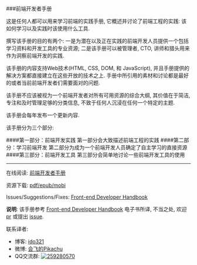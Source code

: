 ###前端开发者手册

这是任何人都可以用来学习前端的实践手册, 它概述并讨论了前端工程的实践: 该如何学习以及实践时该使用什么工具.

撰写该手册的目的有两个: 一是为潜在以及正在实践的前端开发人员提供一个包括学习资料和开发工具的专业资源; 二是该手册可以被管理者, CTO, 讲师和猎头用来作为洞察前端开发的实践.

该手册的内容支持Web技术(HTML, CSS, DOM, 和 JavaScript), 并且手册提供的解决方案都直接建立在这些开放的技术之上. 手册中所引用的素材和讨论都是最好的或者当前前端开发者们需要面对的问题.

该手册不应该被视为一个前端开发者对所有可用资源的综合大纲, 其价值在于简洁, 专注和及时管理足够的分类信息, 不致于任何人沉浸在任何一个特定的主题.

该手册会每年发布一个更新内容.

该手册分为三个部分:

####第一部分：前端开发实践
第一部分会大致描述前端工程的实践
####第二部分：学习前端开发
第二部分为成为一个前端开发人员确定了自主学习的直接资源
####第三部分：前端开发工具
第三部分会简单地讨论一些前端开发工具的使用

---

在线阅读: [前端开发者手册](https://dwqs.gitbooks.io/frontenddevhandbook/content/)

资源下载: [pdf/epub/mobi](https://www.gitbook.com/book/dwqs/frontenddevhandbook/details) 

Issues/Suggestions/Fixes: [Front-end Developer Handbook](https://github.com/dwqs/fedHandlebook)

**说明**: 该手册参考 [Front-end Developer Handbook](http://www.frontendhandbook.com/index.html) 电子书所译, 不当之处, 欢迎 [pr](https://github.com/dwqs/fedHandlebook) 或提出 [issue](https://github.com/dwqs/fedHandlebook).

联系译者:

* 博客: <a href='http://www.ido321.com/' target='_blank'>ido321</a>
* 微博: <a href='http://weibo.com/rebgin' target='_blank'>会飞的Pikachu</a>
* QQ交流群: [![259280570](http://pub.idqqimg.com/wpa/images/group.png)](http://shang.qq.com/wpa/qunwpa?idkey=457dead858ccbda1b670f91229e334695619cb9f891b433301ac3dd780d1ecaa)